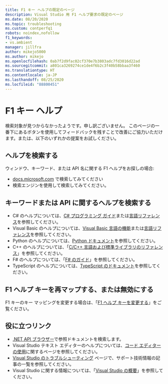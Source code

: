```yaml
---
title: F1 キー ヘルプの既定のページ
description: Visual Studio 用 F1 ヘルプ要求の既定のページ
ms.date: 08/20/2020
ms.topic: troubleshooting
ms.custom: contperfq1
robots: noindex,nofollow
f1_keywords:
- vs.ambient
manager: jillfra
author: mikejo5000
ms.author: mikejo
ms.openlocfilehash: 0ab7f2d9fac02cf370e7b3803adc7fd3016d22ad
ms.sourcegitcommit: a801ca3269274ce1de4f6b2c3f40b58bbaa3f460
ms.translationtype: HT
ms.contentlocale: ja-JP
ms.lasthandoff: 08/25/2020
ms.locfileid: "88800451"
---
```

# <a name="f1-help"></a>F1 キー ヘルプ

検索対象が見つからなかったようです。申し訳ございません。 このページの一番下にあるボタンを使用してフィードバックを残すことで改善にご協力いただけます。または、以下のいずれかの提案をお試しください。

## <a name="search-for-help"></a>ヘルプを検索する

ウィンドウ、キーワード、または API 名に関する F1 ヘルプをお探しの場合:

- [docs.microsoft.com](https://docs.microsoft.com) で検索してみてください
- 検索エンジンを使用して検索してみてください。

## <a name="find-help-on-a-keyword-or-api"></a>キーワードまたは API に関するヘルプを検索する

- C# のヘルプについては、[C# プログラミング ガイド](/dotnet/csharp/programming-guide/)または[言語リファレンス](/dotnet/csharp/language-reference/)を参照してください。
- Visual Basic のヘルプについては、[Visual Basic 言語の機能](/dotnet/visual-basic/programming-guide/language-features/)または[言語リファレンス](/dotnet/visual-basic/language-reference/)を参照してください。
- Python のヘルプについては、[Python ドキュメント](https://docs.python.org/)を参照してください。
- C++ のヘルプについては、「[C/C++ 言語および標準ライブラリのリファレンス](/cpp/cpp/c-cpp-language-and-standard-libraries)」を参照してください。
- F# のヘルプについては、「[F# のガイド](/dotnet/fsharp/)」を参照してください。
- TypeScript のヘルプについては、[TypeScript のドキュメント](https://www.typescriptlang.org/docs)を参照してください。

## <a name="re-map-or-disable-the-f1-help-key"></a>F1 ヘルプ キーを再マップする、または無効にする

F1 キーのキー マッピングを変更する場合は、「[F1 ヘルプ キーを変更する](../not-in-toc/change-f1-help-key.md)」をご覧ください。

## <a name="useful-links"></a>役に立つリンク

- [.NET API ブラウザー](/dotnet/api/)で参照ドキュメントを検索します。
- Visual Studio テキスト エディターのヘルプについては、[コード エディターの使用](../../ide/writing-code-in-the-code-and-text-editor.md)に関するページを参照してください。
- [Visual Studio のトラブルシューティング](/troubleshoot/visualstudio/welcome-visual-studio/) ページで、サポート技術情報の記事の一覧を参照してください。
- Visual Studio に関する情報については、「[Visual Studio の概要](../../get-started/visual-studio-ide.md)」を参照してください。
